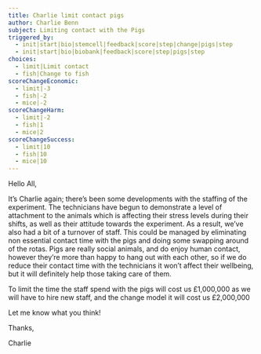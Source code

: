```yaml
---
title: Charlie limit contact pigs
author: Charlie Benn
subject: Limiting contact with the Pigs
triggered_by:
  - init|start|bio|stemcell|feedback|score|step|change|pigs|step
  - init|start|bio|biobank|feedback|score|step|pigs|step
choices:
  - limit|Limit contact
  - fish|Change to fish
scoreChangeEconomic:
  - limit|-3
  - fish|-2
  - mice|-2
scoreChangeHarm:
  - limit|-2
  - fish|1
  - mice|2
scoreChangeSuccess:
  - limit|10
  - fish|10
  - mice|10
---
```


Hello All,

It’s Charlie again; there’s been some developments with the staffing of the experiment. The technicians have begun to demonstrate a level of attachment to the animals which is affecting their stress levels during their shifts, as well as their attitude towards the experiment. As a result, we’ve also had a bit of a turnover of staff. This could be managed by eliminating non essential contact time with the pigs and doing some swapping around of the rotas. Pigs are really social animals, and do enjoy human contact, however they’re more than happy to hang out with each other, so if we do reduce their contact time with the technicians it won’t affect their wellbeing, but it will definitely help those taking care of them.

To limit the time the staff spend with the pigs will cost us £1,000,000 as we will have to hire new staff, and the change model it will cost us £2,000,000

Let me know what you think!

Thanks,

Charlie
